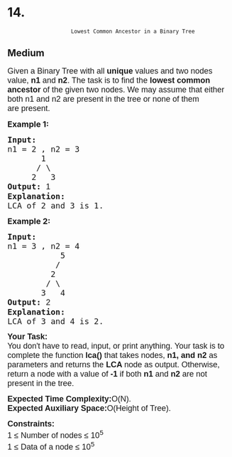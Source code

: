 # 14. 
                        Lowest Common Ancestor in a Binary Tree
##  Medium 
<div class="problem-statement">
                <p></p><p><span style="font-size:18px"><span style="font-family:arial,helvetica,sans-serif">Given a Binary Tree with all <strong>unique</strong> values and two nodes value,&nbsp;<strong>n1</strong> and <strong>n2</strong>. The task is to find the<strong>&nbsp;lowest common ancestor</strong> of the given two nodes. We may assume that either both n1 and n2 are present in the tree or none of them are&nbsp;present. </span></span></p>

<p><span style="font-size:18px"><strong>Example 1:</strong></span></p>

<pre><span style="font-size:18px"><strong>Input:
</strong>n1 = 2 , n2 = 3  
&nbsp;      1 
&nbsp;     / \ 
&nbsp;    2   3
<strong>Output: </strong><span style="font-family:arial,helvetica,sans-serif">1
</span><strong>Explanation:
</strong></span><span style="font-size:18px">LCA of 2 and 3 is 1.</span></pre>

<p><span style="font-size:18px"><strong>Example 2:</strong></span></p>

<pre><span style="font-size:18px"><strong>Input:
</strong>n1 = 3 , n2 = 4
           5    
      &nbsp;   /    
      &nbsp;  2  
      &nbsp; / \  
      &nbsp;3   4
<strong>Output: </strong><span style="font-family:arial,helvetica,sans-serif">2
</span><strong>Explanation:
</strong>LCA of 3 and 4 is 2.<strong> </strong></span></pre>

<p><span style="font-size:18px"><span style="font-family:arial,helvetica,sans-serif"><strong>Your Task:</strong><br>
You don't have to read, input, or print anything. Your task is to complete the function <strong>lca()&nbsp;</strong>that takes nodes, <strong>n1, and n2</strong> as parameters and returns the&nbsp;<strong>LCA </strong>node as output. Otherwise, return a node with a value of&nbsp;<strong>-1</strong> if both <strong>n1 </strong>and <strong>n2 </strong>are not present in the tree.</span></span></p>

<p><span style="font-size:18px"><span style="font-family:arial,helvetica,sans-serif"><strong>Expected Time Complexity:</strong>O(N).<br>
<strong>Expected Auxiliary Space:</strong>O(Height of Tree).</span></span></p>

<p><span style="font-size:18px"><span style="font-family:arial,helvetica,sans-serif"><strong>Constraints:</strong><br>
1 ≤ Number of nodes ≤ 10<sup>5</sup><br>
1 ≤ Data of a node ≤ 10<sup>5</sup></span></span></p>
 <p></p>
            </div>